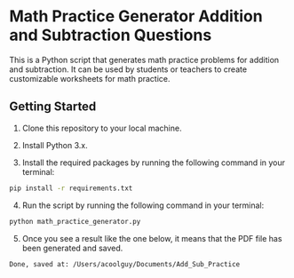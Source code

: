 # Math Practice Generator Addition and Subtraction Questions

This is a Python script that generates math practice problems for addition and subtraction. It can be used by students or teachers to create customizable worksheets for math practice.
## Getting Started

1. Clone this repository to your local machine.

2. Install Python 3.x.

3. Install the required packages by running the following command in your terminal:

```bash
pip install -r requirements.txt
```
4. Run the script by running the following command in your terminal:
```bash
python math_practice_generator.py
```
5. Once you see a result like the one below, it means that the PDF file has been generated and saved. 
```bash
Done, saved at: /Users/acoolguy/Documents/Add_Sub_Practice
```
